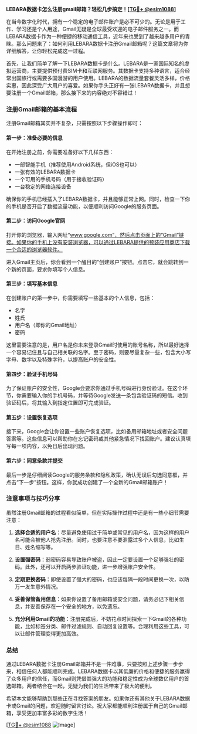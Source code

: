 **LEBARA数据卡怎么注册gmail邮箱？轻松几步搞定！[[TG💪+ @esim1088](https://t.me/s/esim1088)]**

在当今数字化时代，拥有一个稳定的电子邮件账户是必不可少的。无论是用于工作、学习还是个人用途，Gmail无疑是全球最受欢迎的电子邮件服务之一。而LEBARA数据卡作为一种便捷的移动通信工具，近年来也受到了越来越多用户的青睐。那么问题来了：如何利用LEBARA数据卡注册Gmail邮箱呢？这篇文章将为你详细解答，让你轻松完成这一过程。

首先，让我们简单了解一下LEBARA数据卡是什么。LEBARA是一家国际知名的虚拟运营商，主要提供预付费SIM卡和互联网服务。其数据卡支持多种语言，适合经常出国旅行或需要多国漫游的用户使用。LEBARA的数据流量套餐灵活多样，价格实惠，因此深受广大用户的喜爱。如果你手头正好有一张LEBARA数据卡，并且想要注册一个Gmail邮箱，那么接下来的内容绝对不容错过！

### 注册Gmail邮箱的基本流程

注册Gmail邮箱其实并不复杂，只需按照以下步骤操作即可：

#### 第一步：准备必要的信息
在开始注册之前，你需要准备好以下几样东西：
- 一部智能手机（推荐使用Android系统，但iOS也可以）
- 一张有效的LEBARA数据卡
- 一个可用的手机号码（用于接收验证码）
- 一台稳定的网络连接设备

确保你的手机已经插入了LEBARA数据卡，并且能够正常上网。同时，检查一下你的手机是否开启了数据流量功能，以便顺利访问Google的服务页面。

#### 第二步：访问Google官网
打开你的浏览器，输入网址“www.google.com”，然后点击页面上的“Gmail”链接。如果你的手机上没有安装浏览器，可以通过LEBARA提供的预装应用商店下载一个合适的浏览器软件。

进入Gmail主页后，你会看到一个醒目的“创建账户”按钮。点击它，就会跳转到一个新的页面，要求你填写个人信息。

#### 第三步：填写基本信息
在创建账户的第一步中，你需要填写一些基本的个人信息，包括：
- 名字
- 姓氏
- 用户名（即你的Gmail地址）
- 密码

这里需要注意的是，用户名是你未来登录Gmail时使用的账号名称，所以最好选择一个容易记住且与自己相关联的名字。至于密码，则要尽量复杂一些，包含大小写字母、数字以及特殊字符，以提高账户的安全性。

#### 第四步：验证手机号码
为了保证账户的安全性，Google会要求你通过手机号码进行身份验证。在这个环节，你需要输入你的手机号码，并等待Google发送一条包含验证码的短信。收到验证码后，将其输入到指定位置即可完成验证。

#### 第五步：设置恢复选项
接下来，Google会让你设置一些账户恢复选项，比如备用邮箱地址或者安全问题答案等。这些信息可以帮助你在忘记密码或其他紧急情况下找回账户。建议认真填写每一项内容，以免日后出现问题。

#### 第六步：同意条款并提交
最后一步是仔细阅读Google的服务条款和隐私政策，确认无误后勾选同意框，并点击“下一步”按钮。这样，你就成功创建了一个全新的Gmail邮箱账户！

### 注意事项与技巧分享

虽然注册Gmail邮箱的过程看似简单，但在实际操作过程中还是有一些小细节需要注意：

1. **选择合适的用户名**：尽量避免使用过于简单或常见的用户名，因为这样的用户名可能会被他人抢先注册。同时，也要注意不要泄露过多个人信息，比如生日、姓名缩写等。

2. **设置强密码**：弱密码容易导致账户被盗，因此一定要设置一个足够强壮的密码。此外，还可以开启两步验证功能，进一步增强账户安全性。

3. **定期更换密码**：即使设置了强大的密码，也应该每隔一段时间更换一次，以防万一发生意外情况。

4. **妥善保管备用信息**：如果你设置了备用邮箱或安全问题，请务必记下相关信息，并妥善保存在一个安全的地方，以免遗忘。

5. **充分利用Gmail的功能**：注册完成后，不妨花点时间探索一下Gmail的各种功能，比如标签分类、邮件过滤规则、自动回复设置等。合理利用这些工具，可以让邮件管理变得更加高效。

### 总结

通过LEBARA数据卡注册Gmail邮箱并不是一件难事，只要按照上述步骤一步步来，相信任何人都能顺利完成。LEBARA数据卡以其低廉的价格和便捷的服务赢得了众多用户的信任，而Gmail则凭借其强大的功能和稳定性成为全球数亿用户的首选邮箱。两者结合在一起，无疑为我们的生活带来了极大的便利。

希望本文能够帮助到那些正在寻找答案的朋友。如果你还有其他关于LEBARA数据卡或Gmail的问题，欢迎随时留言讨论。祝大家都能顺利注册属于自己的Gmail邮箱，享受更加丰富多彩的数字生活！

[[TG💪+ @esim1088](https://t.me/s/esim1088) ![Image](https://i.postimg.cc/4NQfJmqS/Snipaste-2025-05-13-00-14-12.png)]